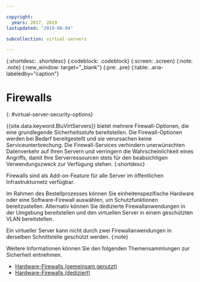 ```yaml
---

copyright:
  years: 2017, 2019
lastupdated: "2019-06-04"

subcollection: virtual-servers

---
```


{:shortdesc: .shortdesc}
{:codeblock: .codeblock}
{:screen: .screen}
{:note: .note}
{:new_window: target="_blank"}
{:pre: .pre}
{:table: .aria-labeledby="caption"}


# Firewalls
{: #virtual-server-security-options}

{{site.data.keyword.BluVirtServers}} bietet mehrere Firewall-Optionen, die eine grundlegende Sicherheitsstufe bereitstellen.  Die Firewall-Optionen
werden bei Bedarf bereitgestellt und sie verursachen keine Serviceunterbrechung. Die Firewall-Services verhindern
unerwünschten Datenverkehr auf Ihren Servern und verringern die Wahrscheinlichkeit eines Angriffs, damit Ihre
Serverressourcen stets für den beabsichtigen Verwendungszweck zur Verfügung stehen.
{:shortdesc}

Firewalls sind als Add-on-Feature für alle Server im öffentlichen Infrastrukturnetz verfügbar.

Im Rahmen des Bestellprozesses können Sie einheitenspezifische Hardware oder eine Software-Firewall
auswählen, um Schutzfunktionen bereitzustellen. Alternativ können Sie dedizierte Firewallanwendungen in der Umgebung bereitstellen und den virtuellen Server in einem geschützten VLAN bereitstellen.  

Ein virtueller Server kann nicht durch zwei Firewallanwendungen in derselben Schnittstelle geschützt werden.
{:note}

Weitere Informationen können Sie den folgenden Themensammlungen zur Sicherheit entnehmen.

* [Hardware-Firewalls (gemeinsam genutzt)](/docs/infrastructure/hardware-firewall-shared?topic=hardware-firewall-shared-about-hardware-firewall-shared-)
* [Hardware-Firewalls (dediziert)](/docs/infrastructure/hardware-firewall-dedicated?topic=hardware-firewall-dedicated-about-the-hardware-firewall-dedicated-)
